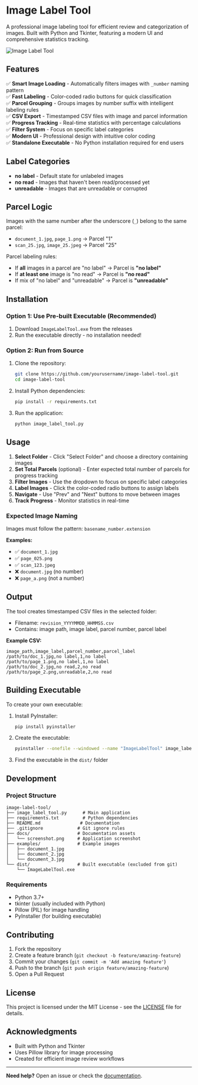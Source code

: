 # Image Label Tool

A professional image labeling tool for efficient review and categorization of images. Built with Python and Tkinter, featuring a modern UI and comprehensive statistics tracking.

![Image Label Tool](docs/screenshot.png)

## Features

✅ **Smart Image Loading** - Automatically filters images with `_number` naming pattern  
✅ **Fast Labeling** - Color-coded radio buttons for quick classification  
✅ **Parcel Grouping** - Groups images by number suffix with intelligent labeling rules  
✅ **CSV Export** - Timestamped CSV files with image and parcel information  
✅ **Progress Tracking** - Real-time statistics with percentage calculations  
✅ **Filter System** - Focus on specific label categories  
✅ **Modern UI** - Professional design with intuitive color coding  
✅ **Standalone Executable** - No Python installation required for end users  

## Label Categories

- **no label** - Default state for unlabeled images
- **no read** - Images that haven't been read/processed yet  
- **unreadable** - Images that are unreadable or corrupted

## Parcel Logic

Images with the same number after the underscore (`_`) belong to the same parcel:
- `document_1.jpg`, `page_1.png` → Parcel "1"
- `scan_25.jpg`, `image_25.jpeg` → Parcel "25"

Parcel labeling rules:
- If **all** images in a parcel are "no label" → Parcel is **"no label"**
- If **at least one** image is "no read" → Parcel is **"no read"**  
- If mix of "no label" and "unreadable" → Parcel is **"unreadable"**

## Installation

### Option 1: Use Pre-built Executable (Recommended)
1. Download `ImageLabelTool.exe` from the releases
2. Run the executable directly - no installation needed!

### Option 2: Run from Source
1. Clone the repository:
   ```bash
   git clone https://github.com/yourusername/image-label-tool.git
   cd image-label-tool
   ```

2. Install Python dependencies:
   ```bash
   pip install -r requirements.txt
   ```

3. Run the application:
   ```bash
   python image_label_tool.py
   ```

## Usage

1. **Select Folder** - Click "Select Folder" and choose a directory containing images
2. **Set Total Parcels** (optional) - Enter expected total number of parcels for progress tracking
3. **Filter Images** - Use the dropdown to focus on specific label categories
4. **Label Images** - Click the color-coded radio buttons to assign labels
5. **Navigate** - Use "Prev" and "Next" buttons to move between images
6. **Track Progress** - Monitor statistics in real-time

### Expected Image Naming

Images must follow the pattern: `basename_number.extension`

**Examples:**
- ✅ `document_1.jpg`
- ✅ `page_025.png` 
- ✅ `scan_123.jpeg`
- ❌ `document.jpg` (no number)
- ❌ `page_a.png` (not a number)

## Output

The tool creates timestamped CSV files in the selected folder:
- Filename: `revision_YYYYMMDD_HHMMSS.csv`
- Contains: image path, image label, parcel number, parcel label

**Example CSV:**
```csv
image_path,image_label,parcel_number,parcel_label
/path/to/doc_1.jpg,no label,1,no label
/path/to/page_1.png,no label,1,no label
/path/to/doc_2.jpg,no read,2,no read
/path/to/page_2.png,unreadable,2,no read
```

## Building Executable

To create your own executable:

1. Install PyInstaller:
   ```bash
   pip install pyinstaller
   ```

2. Create the executable:
   ```bash
   pyinstaller --onefile --windowed --name "ImageLabelTool" image_label_tool.py
   ```

3. Find the executable in the `dist/` folder

## Development

### Project Structure
```
image-label-tool/
├── image_label_tool.py      # Main application
├── requirements.txt         # Python dependencies
├── README.md               # Documentation
├── .gitignore             # Git ignore rules
├── docs/                  # Documentation assets
│   └── screenshot.png     # Application screenshot
├── examples/              # Example images
│   ├── document_1.jpg
│   ├── document_2.jpg
│   └── document_3.jpg
└── dist/                  # Built executable (excluded from git)
    └── ImageLabelTool.exe
```

### Requirements
- Python 3.7+
- tkinter (usually included with Python)
- Pillow (PIL) for image handling
- PyInstaller (for building executable)

## Contributing

1. Fork the repository
2. Create a feature branch (`git checkout -b feature/amazing-feature`)
3. Commit your changes (`git commit -m 'Add amazing feature'`)
4. Push to the branch (`git push origin feature/amazing-feature`)
5. Open a Pull Request

## License

This project is licensed under the MIT License - see the [LICENSE](LICENSE) file for details.

## Acknowledgments

- Built with Python and Tkinter
- Uses Pillow library for image processing
- Created for efficient image review workflows

---

**Need help?** Open an issue or check the [documentation](docs/).
